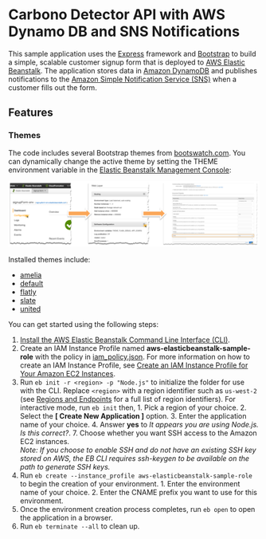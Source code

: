 # Carbono Detector API with AWS Dynamo DB and SNS Notifications
This sample application uses the [Express](https://expressjs.com/) framework and [Bootstrap](http://getbootstrap.com/) to build a simple, scalable customer signup form that is deployed to [AWS Elastic Beanstalk](http://aws.amazon.com/elasticbeanstalk/). The application stores data in [Amazon DynamoDB](http://aws.amazon.com/dynamodb/) and publishes notifications to the [Amazon Simple Notification Service (SNS)](http://aws.amazon.com/sns/) when a customer fills out the form.

## Features
### Themes
The code includes several Bootstrap themes from [bootswatch.com](http://bootswatch.com/). You can dynamically change the active theme by setting the THEME environment variable in the [Elastic Beanstalk Management Console](https://console.aws.amazon.com/elasticbeanstalk):

![](misc/theme-flow.png)

Installed themes include:

* [amelia](http://bootswatch.com/amelia)
* [default](http://bootswatch.com/default)
* [flatly](http://bootswatch.com/flatly)
* [slate](http://bootswatch.com/slate)
* [united](http://bootswatch.com/united)

You can get started using the following steps:
  1. [Install the AWS Elastic Beanstalk Command Line Interface (CLI)](http://docs.aws.amazon.com/elasticbeanstalk/latest/dg/eb-cli3-install.html).
  2. Create an IAM Instance Profile named **aws-elasticbeanstalk-sample-role** with the policy in [iam_policy.json](iam_policy.json). For more information on how to create an IAM Instance Profile, see [Create an IAM Instance Profile for Your Amazon EC2 Instances](https://docs.aws.amazon.com/codedeploy/latest/userguide/how-to-create-iam-instance-profile.html).
  3. Run `eb init -r <region> -p "Node.js"` to initialize the folder for use with the CLI. Replace `<region>` with a region identifier such as `us-west-2` (see [Regions and Endpoints](https://docs.amazonaws.cn/en_us/general/latest/gr/rande.html#elasticbeanstalk_region) for a full list of region identifiers). For interactive mode, run `eb init` then,
    1. Pick a region of your choice.
    2. Select the **[ Create New Application ]** option.
    3. Enter the application name of your choice.
    4. Answer **yes** to *It appears you are using Node.js. Is this correct?*.
    7. Choose whether you want SSH access to the Amazon EC2 instances.  
      *Note: If you choose to enable SSH and do not have an existing SSH key stored on AWS, the EB CLI requires ssh-keygen to be available on the path to generate SSH keys.*  
  4. Run `eb create --instance_profile aws-elasticbeanstalk-sample-role` to begin the creation of your environment.
    1. Enter the environment name of your choice.
    2. Enter the CNAME prefix you want to use for this environment.
  5. Once the environment creation process completes, run `eb open` to open the application in a browser.
  6. Run `eb terminate --all` to clean up.
